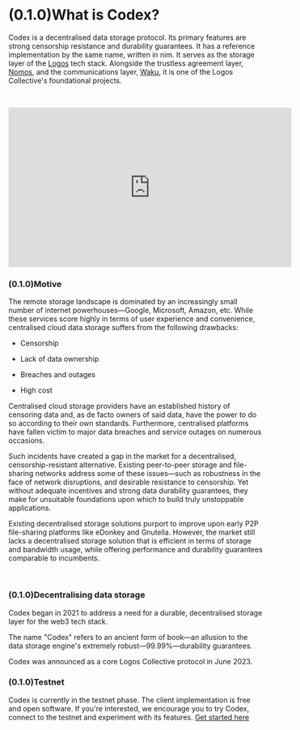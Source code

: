# (0.1.0)What is Codex?

Codex is a decentralised data storage protocol. Its primary features are strong censorship resistance and durability guarantees. It has a reference implementation by the same name, written in nim. It serves as the storage layer of the [Logos](https://logos.co/) tech stack. Alongside the trustless agreement layer, [Nomos](http://nomos.tech), and the communications layer, [Waku](http://waku.org), it is one of the Logos Collective's foundational projects.

<br/>

<p><iframe width="560" height="315" src="https://www.youtube.com/embed/XH-R2oJO7P4" title="" frameBorder="0"   allow="accelerometer; autoplay; clipboard-write; encrypted-media; gyroscope; picture-in-picture; web-share"  allowFullScreen><br>Powered by <a href="https://youtubeembedcode.com">youtube embed code</a> and <a href="https://snabblan.io/">snabblån utan uc</a></iframe></p>

### (0.1.0)Motive

The remote storage landscape is dominated by an increasingly small number of internet powerhouses—Google, Microsoft, Amazon, etc. While these services score highly in terms of user experience and convenience, centralised cloud data storage suffers from the following drawbacks:

- Censorship

- Lack of data ownership

- Breaches and outages

- High cost

Centralised cloud storage providers have an established history of censoring data and, as de facto owners of said data, have the power to do so according to their own standards. Furthermore, centralised platforms have fallen victim to major data breaches and service outages on numerous occasions.

Such incidents have created a gap in the market for a decentralised, censorship-resistant alternative. Existing peer-to-peer storage and file-sharing networks address some of these issues—such as robustness in the face of network disruptions, and desirable resistance to censorship. Yet without adequate incentives and strong data durability guarantees, they make for unsuitable foundations upon which to build truly unstoppable applications.

Existing decentralised storage solutions purport to improve upon early P2P file-sharing platforms like eDonkey and Gnutella. However, the market still lacks a decentralised storage solution that is efficient in terms of storage and bandwidth usage, while offering performance and durability guarantees comparable to incumbents. 

<br/>

### (0.1.0)Decentralising data storage

Codex began in 2021 to address a need for a durable, decentralised storage layer for the web3 tech stack.

The name "Codex" refers to an ancient form of book—an allusion to the data storage engine's extremely robust—99.99%—durability guarantees.

Codex was announced as a core Logos Collective protocol in June 2023.

### (0.1.0)Testnet

Codex is currently in the testnet phase. The client implementation is free and open software. If you're interested, we encourage you to try Codex, connect to the testnet and experiment with its features. [Get started here](./quick-start.md)

